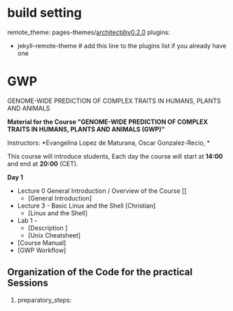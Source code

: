 # build setting
remote_theme: pages-themes/architect@v0.2.0
plugins:
- jekyll-remote-theme # add this line to the plugins list if you already have one

# GWP
GENOME-WIDE PREDICTION OF COMPLEX TRAITS IN HUMANS, PLANTS AND ANIMALS

**Material for the Course "GENOME-WIDE PREDICTION OF COMPLEX TRAITS IN HUMANS, PLANTS AND ANIMALS (GWP)"**

Instructors: *Evangelina Lopez de Maturana, Oscar Gonzalez-Recio, *

This course will introduce students, 
Each day the course will start at **14:00** and end at **20:00** (CET).

<!-- timetable: [here](https://docs.google.com/spreadsheets/d/1Cy8vBD6I_no8UPzYPU9bz7ASWyI3bc4Y9vcdr5S1TBw/edit#gid=0) -->

**Day 1**

- Lecture 0	General Introduction / Overview of the Course []
    - [General Introduction]<!--(slides/0_General_Introduction.pdf)-->
- Lecture 3 - Basic Linux and the Shell [Christian]
    - [Linux and the Shell]<!--(slides/3_Linux_intro.pdf)-->
- Lab 1 - 
    - [Description ]<!--(slides/Description_of_datasets.pdf)-->
    - [Unix Cheatsheet]<!--(slides/Unix_cheatsheet.pdf)-->
 - [Course Manual]<!--(slides/Course_manual.pdf)-->
 - [GWP Workflow]<!--(slides/GWP_workflow.pdf)-->


## Organization of the Code for the practical Sessions

1. preparatory_steps: 

